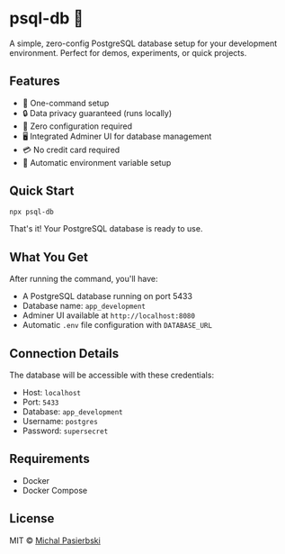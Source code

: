 # psql-db 🚀

A simple, zero-config PostgreSQL database setup for your development environment. Perfect for demos, experiments, or quick projects.

## Features

- 🚀 One-command setup
- 🔒 Data privacy guaranteed (runs locally)
- 🎯 Zero configuration required
- 🖥️ Integrated Adminer UI for database management
- 💳 No credit card required
- 🔌 Automatic environment variable setup

## Quick Start

```bash
npx psql-db
```

That's it! Your PostgreSQL database is ready to use.

## What You Get

After running the command, you'll have:

- A PostgreSQL database running on port 5433
- Database name: `app_development`
- Adminer UI available at `http://localhost:8080`
- Automatic `.env` file configuration with `DATABASE_URL`

## Connection Details

The database will be accessible with these credentials:

- Host: `localhost`
- Port: `5433`
- Database: `app_development`
- Username: `postgres`
- Password: `supersecret`

## Requirements

- Docker
- Docker Compose

## License

MIT © [Michal Pasierbski](https://github.com/mpasierbski) 